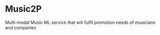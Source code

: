 # Music2P
Multi-modal Music ML service that will fulfil promotion needs of musicians and companies 

